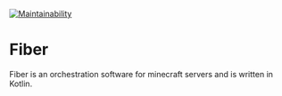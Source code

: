 [![Maintainability](https://api.codeclimate.com/v1/badges/24bef4300ccc84e6572d/maintainability)](https://codeclimate.com/github/fiber-cloud/Fiber/maintainability)

# Fiber
Fiber is an orchestration software for minecraft servers and is written in Kotlin.
